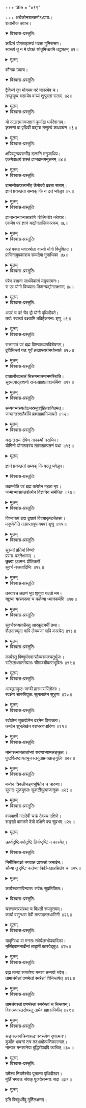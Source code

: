 +++
title = "०९९"

+++
अथैकोनशततमोऽध्यायः।  
शतानीक उवाच।  

<details open><summary>विश्वास-प्रस्तुतिः</summary>

कथितं योगमाहात्म्यं भवता मुनिसत्तम।  
स्वरूपं तु न मे प्रोक्तं श्रोतुमिच्छामि तद्ध्यहम् ॥१॥
</details>

<details><summary>मूलम्</summary>

कथितं योगमाहात्म्यं भवता मुनिसत्तम।  
स्वरूपं तु न मे प्रोक्तं श्रोतुमिच्छामि तद्ध्यहम् ॥१॥
</details>

शौनक उवाच।  

<details open><summary>विश्वास-प्रस्तुतिः</summary>

द्वैविध्यं नृप योगस्य परं चापरमेव च।  
तच्छृणुष्व वदाम्येष वाच्यं शुश्रूषतां सताम् ॥२॥
</details>

<details><summary>मूलम्</summary>

द्वैविध्यं नृप योगस्य परं चापरमेव च।  
तच्छृणुष्व वदाम्येष वाच्यं शुश्रूषतां सताम् ॥२॥
</details>


<details open><summary>विश्वास-प्रस्तुतिः</summary>

यो दद्याद्भगवज्ज्ञानं कुर्याद्वा धर्मदेशनाम्।  
कृत्स्नां वा पृथिवीं दद्यान्न तत्तुल्यं कथञ्चन ॥३॥
</details>

<details><summary>मूलम्</summary>

यो दद्याद्भगवज्ज्ञानं कुर्याद्वा धर्मदेशनाम्।  
कृत्स्नां वा पृथिवीं दद्यान्न तत्तुल्यं कथञ्चन ॥३॥
</details>


<details open><summary>विश्वास-प्रस्तुतिः</summary>

क्षयिष्णून्यपराणीह दानानि मनुजाधिप।  
एकमेवाक्षयं शस्तं ज्ञानदानमनुत्तमम् ॥४॥
</details>

<details><summary>मूलम्</summary>

क्षयिष्णून्यपराणीह दानानि मनुजाधिप।  
एकमेवाक्षयं शस्तं ज्ञानदानमनुत्तमम् ॥४॥
</details>


<details open><summary>विश्वास-प्रस्तुतिः</summary>

दानान्येकफलानीह त्रैलोक्ये ददता सताम्।  
ज्ञानं प्रयच्छता सम्यक् किं न दत्तं भवेन्नृप ॥५॥
</details>

<details><summary>मूलम्</summary>

दानान्येकफलानीह त्रैलोक्ये ददता सताम्।  
ज्ञानं प्रयच्छता सम्यक् किं न दत्तं भवेन्नृप ॥५॥
</details>


<details open><summary>विश्वास-प्रस्तुतिः</summary>

ज्ञानान्यन्यान्यसाराणि शिल्पिनीव नरेश्वर।  
एकमेव परं ज्ञानं यद्योगप्राप्तिकारकम् ॥६॥
</details>

<details><summary>मूलम्</summary>

ज्ञानान्यन्यान्यसाराणि शिल्पिनीव नरेश्वर।  
एकमेव परं ज्ञानं यद्योगप्राप्तिकारकम् ॥६॥
</details>


<details open><summary>विश्वास-प्रस्तुतिः</summary>

अहं वक्ता भवाञ्श्रोता वाच्यो योगो विमुक्तिदः।  
प्राणिनामुपकाराय सम्पदेषा गुणाधिका ॥७॥
</details>

<details><summary>मूलम्</summary>

अहं वक्ता भवाञ्श्रोता वाच्यो योगो विमुक्तिदः।  
प्राणिनामुपकाराय सम्पदेषा गुणाधिका ॥७॥
</details>


<details open><summary>विश्वास-प्रस्तुतिः</summary>

परेण ब्रह्मणा सार्धमेकत्वं यन्नृपात्मनः।  
स एव योगो विख्यातः किमन्यद्योगलक्षणम् ॥८॥
</details>

<details><summary>मूलम्</summary>

परेण ब्रह्मणा सार्धमेकत्वं यन्नृपात्मनः।  
स एव योगो विख्यातः किमन्यद्योगलक्षणम् ॥८॥
</details>


<details open><summary>विश्वास-प्रस्तुतिः</summary>

अपरं च परं चैव द्वौ योगौ पृथिवीपते।  
तयोः स्वरूपं वक्ष्यामि तदिहैकमनाः शृणु ॥९॥
</details>

<details><summary>मूलम्</summary>

अपरं च परं चैव द्वौ योगौ पृथिवीपते।  
तयोः स्वरूपं वक्ष्यामि तदिहैकमनाः शृणु ॥९॥
</details>


<details open><summary>विश्वास-प्रस्तुतिः</summary>

सत्तामात्रं परं ब्रह्म विष्ण्वाख्यमविशेषणम्।  
दुर्विचिन्त्यं यतः पूर्वं तत्प्राप्त्यर्थमथोच्यते ॥१०॥
</details>

<details><summary>मूलम्</summary>

सत्तामात्रं परं ब्रह्म विष्ण्वाख्यमविशेषणम्।  
दुर्विचिन्त्यं यतः पूर्वं तत्प्राप्त्यर्थमथोच्यते ॥१०॥
</details>


<details open><summary>विश्वास-प्रस्तुतिः</summary>

वातालीचञ्चलं चित्तमनालम्बनमस्थिति।  
सूक्ष्मत्वाद्ब्रह्मणो राजन्नग्राह्यग्राह्यधर्मिणः ॥११॥
</details>

<details><summary>मूलम्</summary>

वातालीचञ्चलं चित्तमनालम्बनमस्थिति।  
सूक्ष्मत्वाद्ब्रह्मणो राजन्नग्राह्यग्राह्यधर्मिणः ॥११॥
</details>


<details open><summary>विश्वास-प्रस्तुतिः</summary>

सम्यगभ्यस्यतोऽजस्रमुपवृंहितशक्तिमत्।  
जन्मान्तरशतैर्वापि ब्रह्मग्राह्यभिजायते ॥१२॥
</details>

<details><summary>मूलम्</summary>

सम्यगभ्यस्यतोऽजस्रमुपवृंहितशक्तिमत्।  
जन्मान्तरशतैर्वापि ब्रह्मग्राह्यभिजायते ॥१२॥
</details>


<details open><summary>विश्वास-प्रस्तुतिः</summary>

यद्यन्तराय दोषेण नापकर्षो नराधिप।  
योगिनो योगरूढस्य तालाग्रात्पतनं यथा ॥१३॥
</details>

<details><summary>मूलम्</summary>

यद्यन्तराय दोषेण नापकर्षो नराधिप।  
योगिनो योगरूढस्य तालाग्रात्पतनं यथा ॥१३॥
</details>

ज्ञानं प्रयच्छतां सम्यक् किं वदतु भवेन्नृप।  

<details open><summary>विश्वास-प्रस्तुतिः</summary>

तदाप्नोति परं ब्रह्म क्लेशेन महता नृप।  
जन्माभ्यासान्तरोत्थेन विज्ञानेन समेधितः ॥१४॥
</details>

<details><summary>मूलम्</summary>

तदाप्नोति परं ब्रह्म क्लेशेन महता नृप।  
जन्माभ्यासान्तरोत्थेन विज्ञानेन समेधितः ॥१४॥
</details>


<details open><summary>विश्वास-प्रस्तुतिः</summary>

विष्ण्वाख्यं ब्रह्म दुष्प्रापं विषयाकृष्टचेतसा।  
मनुष्येणेति तत्प्राप्तावुपायमपरं शृणु ॥१५॥
</details>

<details><summary>मूलम्</summary>

विष्ण्वाख्यं ब्रह्म दुष्प्रापं विषयाकृष्टचेतसा।  
मनुष्येणेति तत्प्राप्तावुपायमपरं शृणु ॥१५॥
</details>


<details open><summary>विश्वास-प्रस्तुतिः</summary>

सुरूपां प्रतिमां विष्णोः  
प्रसन्न-वदनेक्षणाम् ।  
**कृत्वा** ऽऽत्मनः प्रीतिकरीं  
सुवर्ण-रजतादिभिः ॥१६॥
</details>

<details><summary>मूलम्</summary>

सुरूपां प्रतिमां विष्णोः प्रसन्नवदनेक्षणाम्।  
कृत्वात्मनः प्रीतिकरीं सुवर्णरजतादिभिः ॥१६॥
</details>


<details open><summary>विश्वास-प्रस्तुतिः</summary>

तस्याश्च लक्षणं भूप शृणुष्व गदतो मम।  
यद्द्रव्या यत्स्वरूपा च कर्तव्या ध्यानकर्मणि ॥१७॥
</details>

<details><summary>मूलम्</summary>

तस्याश्च लक्षणं भूप शृणुष्व गदतो मम।  
यद्द्रव्या यत्स्वरूपा च कर्तव्या ध्यानकर्मणि ॥१७॥
</details>


<details open><summary>विश्वास-प्रस्तुतिः</summary>

सुवर्णरूप्यताम्रैस्तु आरकूटमयीं तथा।  
शैलदारुमृदा वापि लेख्यजां वापि कारयेत् ॥१८॥
</details>

<details><summary>मूलम्</summary>

सुवर्णरूप्यताम्रैस्तु आरकूटमयीं तथा।  
शैलदारुमृदा वापि लेख्यजां वापि कारयेत् ॥१८॥
</details>


<details open><summary>विश्वास-प्रस्तुतिः</summary>

कार्यस्तु विष्णुर्भगवान्सौम्यरूपश्चतुर्भुजः।  
सलिलाध्मातमेघाभः श्रीमाञ्श्रीवत्सभूषितः ॥१९॥
</details>

<details><summary>मूलम्</summary>

कार्यस्तु विष्णुर्भगवान्सौम्यरूपश्चतुर्भुजः।  
सलिलाध्मातमेघाभः श्रीमाञ्श्रीवत्सभूषितः ॥१९॥
</details>


<details open><summary>विश्वास-प्रस्तुतिः</summary>

आबद्धमकुटः स्रग्वी हारभारार्पितोदरः।  
स्वक्षेण चारुचिपुकः सुललाटेन सुभ्रुणा ॥२०॥
</details>

<details><summary>मूलम्</summary>

आबद्धमकुटः स्रग्वी हारभारार्पितोदरः।  
स्वक्षेण चारुचिपुकः सुललाटेन सुभ्रुणा ॥२०॥
</details>


<details open><summary>विश्वास-प्रस्तुतिः</summary>

स्वोष्ठेन सुकपोलेन वदनेन विराजता।  
कण्ठेन शुभलेखेन वराभरणधारिणा ॥२१॥
</details>

<details><summary>मूलम्</summary>

स्वोष्ठेन सुकपोलेन वदनेन विराजता।  
कण्ठेन शुभलेखेन वराभरणधारिणा ॥२१॥
</details>


<details open><summary>विश्वास-प्रस्तुतिः</summary>

नानारत्नानतार्ताभ्यां श्रवणाभ्यामलङ्कृतः।  
पुष्टश्लिष्टायतभुजस्तनुताम्रनखाङ्गुलिः ॥२२॥
</details>

<details><summary>मूलम्</summary>

नानारत्नानतार्ताभ्यां श्रवणाभ्यामलङ्कृतः।  
पुष्टश्लिष्टायतभुजस्तनुताम्रनखाङ्गुलिः ॥२२॥
</details>


<details open><summary>विश्वास-प्रस्तुतिः</summary>

मध्येन त्रिवलीभङ्गभूषितेन च चारुणा।  
सुपादः सूरुयुगलः सुकटीगुल्फजानुकः ॥२३॥
</details>

<details><summary>मूलम्</summary>

मध्येन त्रिवलीभङ्गभूषितेन च चारुणा।  
सुपादः सूरुयुगलः सुकटीगुल्फजानुकः ॥२३॥
</details>


<details open><summary>विश्वास-प्रस्तुतिः</summary>

वामपार्श्वे गदादेवी चक्रं देवस्य दक्षिणे।  
शङ्खो वामकरे देयो दक्षिणे पद्म सुप्रभम् ॥२४॥
</details>

<details><summary>मूलम्</summary>

वामपार्श्वे गदादेवी चक्रं देवस्य दक्षिणे।  
शङ्खो वामकरे देयो दक्षिणे पद्म सुप्रभम् ॥२४॥
</details>

ऊर्ध्वदृष्टिमधोदृष्टिं तिर्यग्दृष्टिं न कारयेत्।  

<details open><summary>विश्वास-प्रस्तुतिः</summary>

निमीलिताक्षो भगवान्न प्रशस्तो जनार्दनः।  
सौम्या तु दृष्टिः कर्तव्या किञ्चित्प्रहसितेव च ॥२५॥
</details>

<details><summary>मूलम्</summary>

निमीलिताक्षो भगवान्न प्रशस्तो जनार्दनः।  
सौम्या तु दृष्टिः कर्तव्या किञ्चित्प्रहसितेव च ॥२५॥
</details>

कार्यश्चरणविन्यासः सर्वतः सुप्रतिष्ठितः।  

<details open><summary>विश्वास-प्रस्तुतिः</summary>

चरणान्तरसंस्था च बिभ्रती रूपमुत्तमम्।  
कार्या वसुन्धरा देवी तत्पादतलधारिणी ॥२६॥
</details>

<details><summary>मूलम्</summary>

चरणान्तरसंस्था च बिभ्रती रूपमुत्तमम्।  
कार्या वसुन्धरा देवी तत्पादतलधारिणी ॥२६॥
</details>


<details open><summary>विश्वास-प्रस्तुतिः</summary>

यादृग्विधा वा मनसः स्थैर्यलम्भोपपादिका।  
नृसिंहवामनादीनां तादृशीं कारयेद्बुधः ॥२७॥
</details>

<details><summary>मूलम्</summary>

यादृग्विधा वा मनसः स्थैर्यलम्भोपपादिका।  
नृसिंहवामनादीनां तादृशीं कारयेद्बुधः ॥२७॥
</details>


<details open><summary>विश्वास-प्रस्तुतिः</summary>

ब्रह्म तस्यां समारोप्य मनसा तन्मयो भवेत्।  
तामार्चयेत्तां प्रणमेत्तां स्मरेत्तां विचिन्तयेत् ॥२८॥
</details>

<details><summary>मूलम्</summary>

ब्रह्म तस्यां समारोप्य मनसा तन्मयो भवेत्।  
तामार्चयेत्तां प्रणमेत्तां स्मरेत्तां विचिन्तयेत् ॥२८॥
</details>


<details open><summary>विश्वास-प्रस्तुतिः</summary>

तामर्चयंस्तां प्रणमंस्तां स्मरंस्तां च चिन्तयन्।  
विशत्यपास्तदोषस्तु तामेव ब्रह्मरूपिणीम् ॥२९॥
</details>

<details><summary>मूलम्</summary>

तामर्चयंस्तां प्रणमंस्तां स्मरंस्तां च चिन्तयन्।  
विशत्यपास्तदोषस्तु तामेव ब्रह्मरूपिणीम् ॥२९॥
</details>


<details open><summary>विश्वास-प्रस्तुतिः</summary>

सङ्कल्पनक्रियारूढः स्वरूपेण नृपात्मनः।  
कुर्वीत भावनां तत्र तद्भावोत्पत्तिकारणात्।  
नान्यत्र मनसानेया बुद्धिरीषदपि क्वचित् ॥३०॥
</details>

<details><summary>मूलम्</summary>

सङ्कल्पनक्रियारूढः स्वरूपेण नृपात्मनः।  
कुर्वीत भावनां तत्र तद्भावोत्पत्तिकारणात्।  
नान्यत्र मनसानेया बुद्धिरीषदपि क्वचित् ॥३०॥
</details>


<details open><summary>विश्वास-प्रस्तुतिः</summary>

यमैश्च नियमैश्चैव पूतात्मा पृथिवीश्वर।  
मूर्तिं भगवतः संयक् पूजयेत्तन्मयः सदा ॥३१॥
</details>

<details><summary>मूलम्</summary>

यमैश्च नियमैश्चैव पूतात्मा पृथिवीश्वर।  
मूर्तिं भगवतः संयक् पूजयेत्तन्मयः सदा ॥३१॥
</details>

इति विष्णुधर्मेषु मूर्तिलक्षणम्।  
